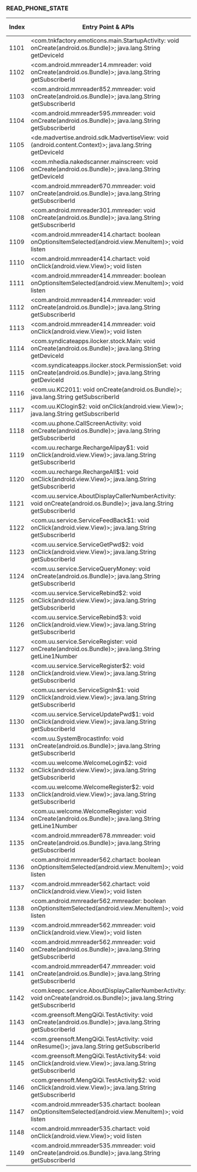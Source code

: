 ### READ_PHONE_STATE
| Index | Entry Point & APIs | Screen shot | Resource id | Label |
| ------------- | ------------- | ------------- |-------------|-------------|
| 1101 | <com.tnkfactory.emoticons.main.StartupActivity: void onCreate(android.os.Bundle)>; java.lang.String getDeviceId | ![](D:\COSMOS\output\py\Drebin\VirusShare_Android_20130506\VirusShare_26414269061242513e340ec0f9e211fa\com.tnkfactory.emoticons.main.StartupActivity.png) |  | |
| 1102 | <com.android.mmreader14.mmreader: void onCreate(android.os.Bundle)>; java.lang.String getSubscriberId | ![](D:\COSMOS\output\py\Drebin\VirusShare_Android_20130506\VirusShare_264ef8c98683122ea5ef66779900e64e\com.android.mmreader14.mmreader.png) |  | |
| 1103 | <com.android.mmreader852.mmreader: void onCreate(android.os.Bundle)>; java.lang.String getSubscriberId | ![](D:\COSMOS\output\py\Drebin\VirusShare_Android_20130506\VirusShare_265b55b7f2d0528efcde0f29c4d0b65a\com.android.mmreader852.mmreader.png) |  | |
| 1104 | <com.android.mmreader595.mmreader: void onCreate(android.os.Bundle)>; java.lang.String getSubscriberId | ![](D:\COSMOS\output\py\Drebin\VirusShare_Android_20130506\VirusShare_268710864a1fb74c8eb4c3e3f3d0fe65\com.android.mmreader595.mmreader.png) |  | |
| 1105 | <de.madvertise.android.sdk.MadvertiseView: void <init>(android.content.Context)>; java.lang.String getDeviceId | ![](D:\COSMOS\output\py\Drebin\VirusShare_Android_20130506\VirusShare_2693cc7849e2ff0b863da153fd0c5368\com.mhedia.nakedscanner.scanner.png) | {'2131165194': <sensitive_component.SensitiveComponent.SensitiveView object at 0x000001C6AD1990F0>} | |
| 1106 | <com.mhedia.nakedscanner.mainscreen: void onCreate(android.os.Bundle)>; java.lang.String getDeviceId | ![](D:\COSMOS\output\py\Drebin\VirusShare_Android_20130506\VirusShare_2693cc7849e2ff0b863da153fd0c5368\com.mhedia.nakedscanner.mainscreen.png) |  | |
| 1107 | <com.android.mmreader670.mmreader: void onCreate(android.os.Bundle)>; java.lang.String getSubscriberId | ![](D:\COSMOS\output\py\Drebin\VirusShare_Android_20130506\VirusShare_26fd09e9bd647e6bb8bfeda98e8f1b9f\com.android.mmreader670.mmreader.png) |  | |
| 1108 | <com.android.mmreader301.mmreader: void onCreate(android.os.Bundle)>; java.lang.String getSubscriberId | ![](D:\COSMOS\output\py\Drebin\VirusShare_Android_20130506\VirusShare_b877162b602bb5e24e96aa6f9d1c06b8\com.android.mmreader301.mmreader.png) |  | |
| 1109 | <com.android.mmreader414.chartact: boolean onOptionsItemSelected(android.view.MenuItem)>; void listen | ![](D:\COSMOS\output\py\Drebin\VirusShare_Android_20130506\VirusShare_2756b4abac253fa9ac476e4279d55f40\com.android.mmreader414.chartact.png) |  | |
| 1110 | <com.android.mmreader414.chartact: void onClick(android.view.View)>; void listen | ![](D:\COSMOS\output\py\Drebin\VirusShare_Android_20130506\VirusShare_2756b4abac253fa9ac476e4279d55f40\com.android.mmreader414.chartact.png) |  | |
| 1111 | <com.android.mmreader414.mmreader: boolean onOptionsItemSelected(android.view.MenuItem)>; void listen | ![](D:\COSMOS\output\py\Drebin\VirusShare_Android_20130506\VirusShare_2756b4abac253fa9ac476e4279d55f40\com.android.mmreader414.mmreader.png) |  | |
| 1112 | <com.android.mmreader414.mmreader: void onCreate(android.os.Bundle)>; java.lang.String getSubscriberId | ![](D:\COSMOS\output\py\Drebin\VirusShare_Android_20130506\VirusShare_2756b4abac253fa9ac476e4279d55f40\com.android.mmreader414.mmreader.png) |  | |
| 1113 | <com.android.mmreader414.mmreader: void onClick(android.view.View)>; void listen | ![](D:\COSMOS\output\py\Drebin\VirusShare_Android_20130506\VirusShare_2756b4abac253fa9ac476e4279d55f40\com.android.mmreader414.mmreader.png) |  | |
| 1114 | <com.syndicateapps.ilocker.stock.Main: void onCreate(android.os.Bundle)>; java.lang.String getDeviceId | ![](D:\COSMOS\output\py\Drebin\VirusShare_Android_20130506\VirusShare_2763c6d640dd5b764b6a889ac9003b16\com.syndicateapps.ilocker.stock.Main.png) |  | |
| 1115 | <com.syndicateapps.ilocker.stock.PermissionSet: void onCreate(android.os.Bundle)>; java.lang.String getDeviceId | ![](D:\COSMOS\output\py\Drebin\VirusShare_Android_20130506\VirusShare_2763c6d640dd5b764b6a889ac9003b16\com.syndicateapps.ilocker.stock.PermissionSet.png) |  | |
| 1116 | <com.uu.KC2011: void onCreate(android.os.Bundle)>; java.lang.String getSubscriberId | ![](D:\COSMOS\output\py\Drebin\VirusShare_Android_20130506\VirusShare_c001605992b828e5abcc8acbc7e67ea0\com.uu.KC2011.png) |  | |
| 1117 | <com.uu.KClogin$2: void onClick(android.view.View)>; java.lang.String getSubscriberId | ![](D:\COSMOS\output\py\Drebin\VirusShare_Android_20130506\VirusShare_c001605992b828e5abcc8acbc7e67ea0\com.uu.KClogin.png) |  | |
| 1118 | <com.uu.phone.CallScreenActivity: void onCreate(android.os.Bundle)>; java.lang.String getSubscriberId | ![](D:\COSMOS\output\py\Drebin\VirusShare_Android_20130506\VirusShare_c001605992b828e5abcc8acbc7e67ea0\com.uu.phone.CallScreenActivity.png) |  | |
| 1119 | <com.uu.recharge.RechargeAlipay$1: void onClick(android.view.View)>; java.lang.String getSubscriberId | ![](D:\COSMOS\output\py\Drebin\VirusShare_Android_20130506\VirusShare_c001605992b828e5abcc8acbc7e67ea0\com.uu.recharge.RechargeAlipay.png) |  | |
| 1120 | <com.uu.recharge.RechargeAll$1: void onClick(android.view.View)>; java.lang.String getSubscriberId | ![](D:\COSMOS\output\py\Drebin\VirusShare_Android_20130506\VirusShare_c001605992b828e5abcc8acbc7e67ea0\com.uu.recharge.RechargeAll.png) |  | |
| 1121 | <com.uu.service.AboutDisplayCallerNumberActivity: void onCreate(android.os.Bundle)>; java.lang.String getSubscriberId | ![](D:\COSMOS\output\py\Drebin\VirusShare_Android_20130506\VirusShare_c001605992b828e5abcc8acbc7e67ea0\com.uu.service.AboutDisplayCallerNumberActivity.png) |  | |
| 1122 | <com.uu.service.ServiceFeedBack$1: void onClick(android.view.View)>; java.lang.String getSubscriberId | ![](D:\COSMOS\output\py\Drebin\VirusShare_Android_20130506\VirusShare_c001605992b828e5abcc8acbc7e67ea0\com.uu.service.ServiceFeedBack.png) |  | |
| 1123 | <com.uu.service.ServiceGetPwd$2: void onClick(android.view.View)>; java.lang.String getSubscriberId | ![](D:\COSMOS\output\py\Drebin\VirusShare_Android_20130506\VirusShare_c001605992b828e5abcc8acbc7e67ea0\com.uu.service.ServiceGetPwd.png) |  | |
| 1124 | <com.uu.service.ServiceQueryMoney: void onCreate(android.os.Bundle)>; java.lang.String getSubscriberId | ![](D:\COSMOS\output\py\Drebin\VirusShare_Android_20130506\VirusShare_c001605992b828e5abcc8acbc7e67ea0\com.uu.service.ServiceQueryMoney.png) |  | |
| 1125 | <com.uu.service.ServiceRebind$2: void onClick(android.view.View)>; java.lang.String getSubscriberId | ![](D:\COSMOS\output\py\Drebin\VirusShare_Android_20130506\VirusShare_c001605992b828e5abcc8acbc7e67ea0\com.uu.service.ServiceRebind.png) |  | |
| 1126 | <com.uu.service.ServiceRebind$3: void onClick(android.view.View)>; java.lang.String getSubscriberId | ![](D:\COSMOS\output\py\Drebin\VirusShare_Android_20130506\VirusShare_c001605992b828e5abcc8acbc7e67ea0\com.uu.service.ServiceRebind.png) |  | |
| 1127 | <com.uu.service.ServiceRegister: void onCreate(android.os.Bundle)>; java.lang.String getLine1Number | ![](D:\COSMOS\output\py\Drebin\VirusShare_Android_20130506\VirusShare_c001605992b828e5abcc8acbc7e67ea0\com.uu.service.ServiceRegister.png) |  | |
| 1128 | <com.uu.service.ServiceRegister$2: void onClick(android.view.View)>; java.lang.String getSubscriberId | ![](D:\COSMOS\output\py\Drebin\VirusShare_Android_20130506\VirusShare_c001605992b828e5abcc8acbc7e67ea0\com.uu.service.ServiceRegister.png) |  | |
| 1129 | <com.uu.service.ServiceSignIn$1: void onClick(android.view.View)>; java.lang.String getSubscriberId | ![](D:\COSMOS\output\py\Drebin\VirusShare_Android_20130506\VirusShare_c001605992b828e5abcc8acbc7e67ea0\com.uu.service.ServiceSignIn.png) |  | |
| 1130 | <com.uu.service.ServiceUpdatePwd$1: void onClick(android.view.View)>; java.lang.String getSubscriberId | ![](D:\COSMOS\output\py\Drebin\VirusShare_Android_20130506\VirusShare_c001605992b828e5abcc8acbc7e67ea0\com.uu.service.ServiceUpdatePwd.png) |  | |
| 1131 | <com.uu.SystemBrocastInfo: void onCreate(android.os.Bundle)>; java.lang.String getSubscriberId | ![](D:\COSMOS\output\py\Drebin\VirusShare_Android_20130506\VirusShare_c001605992b828e5abcc8acbc7e67ea0\com.uu.SystemBrocastInfo.png) |  | |
| 1132 | <com.uu.welcome.WelcomeLogin$2: void onClick(android.view.View)>; java.lang.String getSubscriberId | ![](D:\COSMOS\output\py\Drebin\VirusShare_Android_20130506\VirusShare_c001605992b828e5abcc8acbc7e67ea0\com.uu.welcome.WelcomeLogin.png) |  | |
| 1133 | <com.uu.welcome.WelcomeRegister$2: void onClick(android.view.View)>; java.lang.String getSubscriberId | ![](D:\COSMOS\output\py\Drebin\VirusShare_Android_20130506\VirusShare_c001605992b828e5abcc8acbc7e67ea0\com.uu.welcome.WelcomeRegister.png) |  | |
| 1134 | <com.uu.welcome.WelcomeRegister: void onCreate(android.os.Bundle)>; java.lang.String getLine1Number | ![](D:\COSMOS\output\py\Drebin\VirusShare_Android_20130506\VirusShare_c001605992b828e5abcc8acbc7e67ea0\com.uu.welcome.WelcomeRegister.png) |  | |
| 1135 | <com.android.mmreader678.mmreader: void onCreate(android.os.Bundle)>; java.lang.String getSubscriberId | ![](D:\COSMOS\output\py\Drebin\VirusShare_Android_20130506\VirusShare_27bb497c8c1ef5f48671d3c8c650af33\com.android.mmreader678.mmreader.png) |  | |
| 1136 | <com.android.mmreader562.chartact: boolean onOptionsItemSelected(android.view.MenuItem)>; void listen | ![](D:\COSMOS\output\py\Drebin\VirusShare_Android_20130506\VirusShare_2807662c76f164ef0862d6db0a4889dd\com.android.mmreader562.chartact.png) |  | |
| 1137 | <com.android.mmreader562.chartact: void onClick(android.view.View)>; void listen | ![](D:\COSMOS\output\py\Drebin\VirusShare_Android_20130506\VirusShare_2807662c76f164ef0862d6db0a4889dd\com.android.mmreader562.chartact.png) |  | |
| 1138 | <com.android.mmreader562.mmreader: boolean onOptionsItemSelected(android.view.MenuItem)>; void listen | ![](D:\COSMOS\output\py\Drebin\VirusShare_Android_20130506\VirusShare_2807662c76f164ef0862d6db0a4889dd\com.android.mmreader562.mmreader.png) |  | |
| 1139 | <com.android.mmreader562.mmreader: void onClick(android.view.View)>; void listen | ![](D:\COSMOS\output\py\Drebin\VirusShare_Android_20130506\VirusShare_2807662c76f164ef0862d6db0a4889dd\com.android.mmreader562.mmreader.png) |  | |
| 1140 | <com.android.mmreader562.mmreader: void onCreate(android.os.Bundle)>; java.lang.String getSubscriberId | ![](D:\COSMOS\output\py\Drebin\VirusShare_Android_20130506\VirusShare_4a5b053369e82687787eaf3d260f7187\com.android.mmreader562.mmreader.png) |  | |
| 1141 | <com.android.mmreader647.mmreader: void onCreate(android.os.Bundle)>; java.lang.String getSubscriberId | ![](D:\COSMOS\output\py\Drebin\VirusShare_Android_20130506\VirusShare_282f39dceca1e478f079892ebf739c64\com.android.mmreader647.mmreader.png) |  | |
| 1142 | <com.keepc.service.AboutDisplayCallerNumberActivity: void onCreate(android.os.Bundle)>; java.lang.String getSubscriberId | ![](D:\COSMOS\output\py\Drebin\VirusShare_Android_20130506\VirusShare_d927a8d6e85267d72a5e88d59f99c015\com.keepc.service.AboutDisplayCallerNumberActivity.png) |  | |
| 1143 | <com.greensoft.MengQiQi.TestActivity: void onCreate(android.os.Bundle)>; java.lang.String getSubscriberId | ![](D:\COSMOS\output\py\Drebin\VirusShare_Android_20130506\VirusShare_2877bef9aedffc64fcbcc2bb38887ab8\com.greensoft.MengQiQi.TestActivity.png) |  | |
| 1144 | <com.greensoft.MengQiQi.TestActivity: void onResume()>; java.lang.String getSubscriberId | ![](D:\COSMOS\output\py\Drebin\VirusShare_Android_20130506\VirusShare_2877bef9aedffc64fcbcc2bb38887ab8\com.greensoft.MengQiQi.TestActivity.png) |  | |
| 1145 | <com.greensoft.MengQiQi.TestActivity$4: void onClick(android.view.View)>; java.lang.String getSubscriberId | ![](D:\COSMOS\output\py\Drebin\VirusShare_Android_20130506\VirusShare_2877bef9aedffc64fcbcc2bb38887ab8\com.greensoft.MengQiQi.TestActivity.png) | {'2131165198': <sensitive_component.SensitiveComponent.SensitiveView object at 0x000001C6AD1994E0>} | |
| 1146 | <com.greensoft.MengQiQi.TestActivity$2: void onClick(android.view.View)>; java.lang.String getSubscriberId | ![](D:\COSMOS\output\py\Drebin\VirusShare_Android_20130506\VirusShare_2877bef9aedffc64fcbcc2bb38887ab8\com.greensoft.MengQiQi.TestActivity.png) | {'2131165196': <sensitive_component.SensitiveComponent.SensitiveView object at 0x000001C6AD1990B8>} | |
| 1147 | <com.android.mmreader535.chartact: boolean onOptionsItemSelected(android.view.MenuItem)>; void listen | ![](D:\COSMOS\output\py\Drebin\VirusShare_Android_20130506\VirusShare_28ec3d6e0847fce6137e44677ad7e464\com.android.mmreader535.chartact.png) |  | |
| 1148 | <com.android.mmreader535.chartact: void onClick(android.view.View)>; void listen | ![](D:\COSMOS\output\py\Drebin\VirusShare_Android_20130506\VirusShare_28ec3d6e0847fce6137e44677ad7e464\com.android.mmreader535.chartact.png) |  | |
| 1149 | <com.android.mmreader535.mmreader: void onCreate(android.os.Bundle)>; java.lang.String getSubscriberId | ![](D:\COSMOS\output\py\Drebin\VirusShare_Android_20130506\VirusShare_727485982734cd29bd0619882abbe63e\com.android.mmreader535.mmreader.png) |  | |
